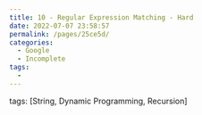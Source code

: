 ```yaml
---
title: 10 - Regular Expression Matching - Hard
date: 2022-07-07 23:58:57
permalink: /pages/25ce5d/
categories:
  - Google
  - Incomplete
tags:
  - 
---
```

tags: [String, Dynamic Programming, Recursion]